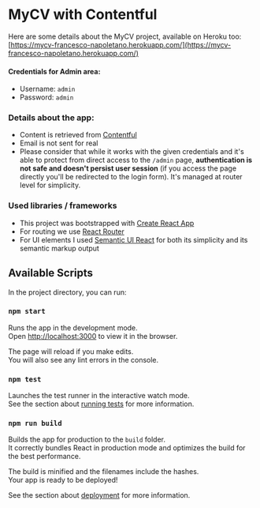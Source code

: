 # MyCV with Contentful

Here are some details about the MyCV project, available on Heroku too: [https://mycv-francesco-napoletano.herokuapp.com/](https://mycv-francesco-napoletano.herokuapp.com/)

#### Credentials for Admin area:

* Username: `admin`
* Password: `admin`

### Details about the app:

* Content is retrieved from [Contentful](https://contentful.com)
* Email is not sent for real
* Please consider that while it works with the given credentials and it's able to protect from direct access to the `/admin` page, **authentication is not safe and doesn't persist user session** (if you access the page directly you'll be redirected to the login form). It's managed at router level for simplicity.

### Used libraries / frameworks

* This project was bootstrapped with [Create React App](https://github.com/facebook/create-react-app)
* For routing we use [React Router](https://github.com/ReactTraining/react-router)
* For UI elements I used [Semantic UI React](https://react.semantic-ui.com) for both its simplicity and its semantic markup output


## Available Scripts

In the project directory, you can run:

### `npm start`

Runs the app in the development mode.<br />
Open [http://localhost:3000](http://localhost:3000) to view it in the browser.

The page will reload if you make edits.<br />
You will also see any lint errors in the console.

### `npm test`

Launches the test runner in the interactive watch mode.<br />
See the section about [running tests](https://facebook.github.io/create-react-app/docs/running-tests) for more information.

### `npm run build`

Builds the app for production to the `build` folder.<br />
It correctly bundles React in production mode and optimizes the build for the best performance.

The build is minified and the filenames include the hashes.<br />
Your app is ready to be deployed!

See the section about [deployment](https://facebook.github.io/create-react-app/docs/deployment) for more information.
